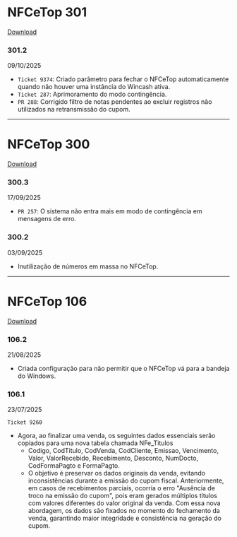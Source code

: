 # NFCeTop 301
[Download](https://servidor.gsoft.com.br/NFCeTop/301/NFCeTop.exe)
### 301.2
09/10/2025
* ``Ticket 9374``: Criado parâmetro para fechar o NFCeTop automaticamente quando não houver uma instância do Wincash ativa.
* ``Ticket 287``: Aprimoramento do modo contingência.
* ``PR 288``: Corrigido filtro de notas pendentes ao excluir registros não utilizados na retransmissão do cupom.

___

# NFCeTop 300
[Download](https://servidor.gsoft.com.br/NFCeTop/300/NFCeTop.exe)
### 300.3
17/09/2025
* ``PR 257``: O sistema não entra mais em modo de contingência em mensagens de erro.

### 300.2
03/09/2025
- Inutilização de números em massa no NFCeTop.

___

# NFCeTop 106
[Download](https://servidor.gsoft.com.br/NFCeTop/106/NFCeTop.exe)

### 106.2
21/08/2025
- Criada configuração para não permitir que o NFCeTop vá para a bandeja do Windows.

### 106.1 
23/07/2025

``Ticket 9260``
- Agora, ao finalizar uma venda, os seguintes dados essenciais serão copiados para uma nova tabela chamada NFe_Titulos
  - Codigo, CodTitulo, CodVenda, CodCliente, Emissao, Vencimento, Valor, ValorRecebido, Recebimento, Desconto, NumDocto, CodFormaPagto e FormaPagto.
  - O objetivo é preservar os dados originais da venda, evitando inconsistências durante a emissão do cupom fiscal. Anteriormente, em casos de recebimentos parciais, ocorria o erro "Ausência de troco na emissão do cupom", pois eram gerados múltiplos títulos com valores diferentes do valor original da venda. Com essa nova abordagem, os dados são fixados no momento do fechamento da venda, garantindo maior integridade e consistência na geração do cupom.

